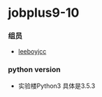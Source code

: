 # jobplus9-10


### 组员
* [leeboyjcc](https://github.com/leeboyjcc)




### python version
* 实验楼Python3 具体是3.5.3
